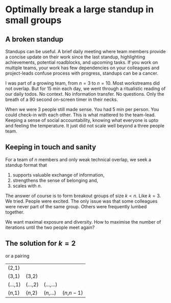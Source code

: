 # Optimally break a large standup in small groups

## A broken standup

Standups can be useful. A brief daily meeting where team members provide a concise update on their work since the last standup, highlighting achievements, potential roadblocks, and upcoming tasks.
If you work on multiple teams, your work has few dependencies on your colleagues and project-leads confuse process with progress, standups can be a cancer. 

I was part of a growing team, from $n = 3$ to $n = 10$. Most workstreams did not overlap. But for 15 min each day, we went through a ritualistic reading of our daily todos. 
No context. No information transfer. No questions. Only the breath of a 90 second on-screen timer in their necks.

When we were 3 people still made sense. You had 5 min per person. You could check-in with each other. This is what mattered to the team-lead. 
Keeping a sense of social accountability, knowing what everyone is upto and feeling the temperature. It just did not scale well beyond a three people team. 

## Keeping in touch and sanity

For a team of $n$ members and only weak technical overlap, we seek a standup format that
1. supports valuable exchange of information,
2. strengthens the sense of belonging and,
3. scales with $n$.

The answer of course is to form breakout groups of size $k < n$. Like $k=3$. We tried. People were excited. 
The only issue was that some colleagues were never part of the same group. Others were frequently lumbed together. 

We want maximal exposure and diversity. How to maximise the number of iterations until the two people meet again?

## The solution for $k=2$

or a pairing 

|         |         |         |         |
|---------|---------|---------|---------|
| (2,1)   |         |         |         |
| (3,1)   | (3,2)   |         |         |
| (...,1) | (...,2) | (...,...)|         |
| ($n$,1) | ($n$,2) | ($n$,...)| ($n$,$n-1$)|
